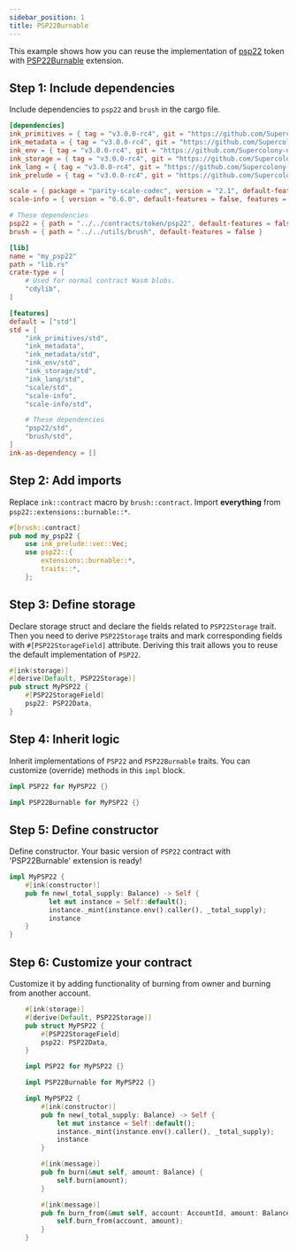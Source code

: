 ```yaml
---
sidebar_position: 1
title: PSP22Burnable
---
```


This example shows how you can reuse the implementation of
[psp22](https://github.com/Supercolony-net/openbrush-contracts/tree/main/contracts/token/psp22) token with [PSP22Burnable](https://github.com/Supercolony-net/openbrush-contracts/tree/main/contracts/token/psp22/src/extensions/burnable.rs) extension.

## Step 1: Include dependencies

Include dependencies to `psp22` and `brush` in the cargo file.

```toml
[dependencies]
ink_primitives = { tag = "v3.0.0-rc4", git = "https://github.com/Supercolony-net/ink", default-features = false }
ink_metadata = { tag = "v3.0.0-rc4", git = "https://github.com/Supercolony-net/ink", default-features = false, features = ["derive"], optional = true }
ink_env = { tag = "v3.0.0-rc4", git = "https://github.com/Supercolony-net/ink", default-features = false }
ink_storage = { tag = "v3.0.0-rc4", git = "https://github.com/Supercolony-net/ink", default-features = false }
ink_lang = { tag = "v3.0.0-rc4", git = "https://github.com/Supercolony-net/ink", default-features = false }
ink_prelude = { tag = "v3.0.0-rc4", git = "https://github.com/Supercolony-net/ink", default-features = false }

scale = { package = "parity-scale-codec", version = "2.1", default-features = false, features = ["derive"] }
scale-info = { version = "0.6.0", default-features = false, features = ["derive"], optional = true }

# These dependencies
psp22 = { path = "../../contracts/token/psp22", default-features = false }
brush = { path = "../../utils/brush", default-features = false }

[lib]
name = "my_psp22"
path = "lib.rs"
crate-type = [
    # Used for normal contract Wasm blobs.
    "cdylib",
]

[features]
default = ["std"]
std = [
    "ink_primitives/std",
    "ink_metadata",
    "ink_metadata/std",
    "ink_env/std",
    "ink_storage/std",
    "ink_lang/std",
    "scale/std",
    "scale-info",
    "scale-info/std",

    # These dependencies
    "psp22/std",
    "brush/std",
]
ink-as-dependency = []

```

## Step 2: Add imports

Replace `ink::contract` macro by `brush::contract`.
Import **everything** from `psp22::extensions::burnable::*`.

```rust
#[brush::contract]
pub mod my_psp22 {
    use ink_prelude::vec::Vec;
    use psp22::{
        extensions::burnable::*,
        traits::*,
    };
```

## Step 3: Define storage

Declare storage struct and declare the fields related to `PSP22Storage` trait. 
Then you need to derive `PSP22Storage` traits and mark corresponding fields
with `#[PSP22StorageField]` attribute. Deriving this trait allows you to reuse
the default implementation of `PSP22`.

```rust
#[ink(storage)]
#[derive(Default, PSP22Storage)]
pub struct MyPSP22 {
    #[PSP22StorageField]
    psp22: PSP22Data,
}
```

## Step 4: Inherit logic

Inherit implementations of `PSP22` and `PSP22Burnable` traits. You can customize (override) methods in this `impl` block.

```rust
impl PSP22 for MyPSP22 {}

impl PSP22Burnable for MyPSP22 {}
```

## Step 5: Define constructor

Define constructor. Your basic version of `PSP22` contract with 'PSP22Burnable' extension is ready!

```rust
impl MyPSP22 {
    #[ink(constructor)]
    pub fn new(_total_supply: Balance) -> Self {
          let mut instance = Self::default();
          instance._mint(instance.env().caller(), _total_supply);
          instance
    }
}
```

## Step 6: Customize your contract

Customize it by adding functionality of burning from owner and burning from another account.

```rust
    #[ink(storage)]
    #[derive(Default, PSP22Storage)]
    pub struct MyPSP22 {
        #[PSP22StorageField]
        psp22: PSP22Data,
    }

    impl PSP22 for MyPSP22 {}

    impl PSP22Burnable for MyPSP22 {}

    impl MyPSP22 {
        #[ink(constructor)]
        pub fn new(_total_supply: Balance) -> Self {
            let mut instance = Self::default();
            instance._mint(instance.env().caller(), _total_supply);
            instance
        }

        #[ink(message)]
        pub fn burn(&mut self, amount: Balance) {
            self.burn(amount);
        }

        #[ink(message)]
        pub fn burn_from(&mut self, account: AccountId, amount: Balance) {
            self.burn_from(account, amount);
        }
    }


```
